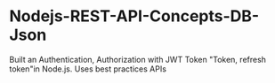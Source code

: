 # Nodejs-REST-API-Concepts-DB-Json
Built an Authentication, Authorization with JWT Token "Token, refresh token"in Node.js. Uses best practices APIs
